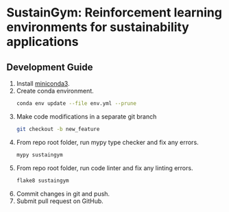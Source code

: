 # SustainGym: Reinforcement learning environments for sustainability applications

## Development Guide

1. Install [miniconda3](https://docs.conda.io/en/latest/miniconda.html).
2. Create conda environment.
    ```bash
    conda env update --file env.yml --prune
    ```
3. Make code modifications in a separate git branch
    ```bash
    git checkout -b new_feature
    ```
4. From repo root folder, run mypy type checker and fix any errors.
    ```bash
    mypy sustaingym
    ```
5. From repo root folder, run code linter and fix any linting errors.
    ```bash
    flake8 sustaingym
    ```
6. Commit changes in git and push.
7. Submit pull request on GitHub.
